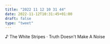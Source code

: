 ```yaml
---
title: "2022 11 12 10 31 44"
date: 2022-11-12T10:31:45+01:00
draft: false
type: "tweet"
---
```


♪ The White Stripes · Truth Doesn't Make A Noise
